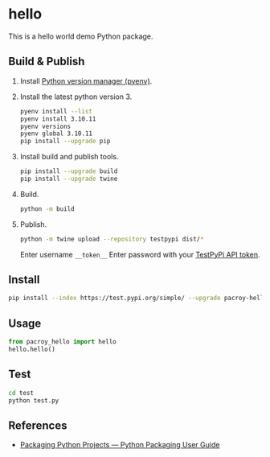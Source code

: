 # hello

This is a hello world demo Python package.

## Build & Publish

1. Install [Python version manager (pyenv)](https://github.com/pyenv/pyenv#installation).
2. Install the latest python version 3.

   ```sh
   pyenv install --list
   pyenv install 3.10.11
   pyenv versions
   pyenv global 3.10.11
   pip install --upgrade pip
   ```
3. Install build and publish tools.

   ```sh
   pip install --upgrade build
   pip install --upgrade twine
   ```

4. Build.

   ```sh
   python -m build
   ```

5. Publish.

   ```sh
   python -m twine upload --repository testpypi dist/*
   ```

   Enter username `__token__`
   Enter password with your [TestPyPi API token](https://test.pypi.org/manage/account/token/).

## Install

```sh
pip install --index https://test.pypi.org/simple/ --upgrade pacroy-hello
```

## Usage

```python
from pacroy_hello import hello
hello.hello()
```

## Test

```sh
cd test
python test.py
```

## References

- [Packaging Python Projects — Python Packaging User Guide](https://packaging.python.org/en/latest/tutorials/packaging-projects/)